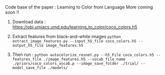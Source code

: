 Code base of the paper : Learning to Color from Language
More coming soon !!


1. Download data : https://obj.umiacs.umd.edu/learning_to_color/coco_colors.h5

2. Extract features from black-and-white images
`python extract_image_features.py --input_h5_file coco_colors.h5 --output_h5_file image_features.h5`

3. Then run : 
`python autocolorize_resnet.py --h5_File coco_colors.h5 --features_file ./image_features.h5 --vocab_file_name ./priors/coco_colors_vocab.p --image_save_folder ./trial/ --model_save_file ./models/`
